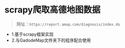 # scrapy爬取高德地图数据
>网址：`https://report.amap.com/diagnosis/index.do`

- 1.基于scrapy框架实现
- 2.与GadodeMap文件夹下的程序配合使用
